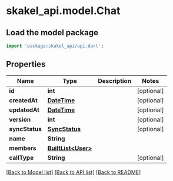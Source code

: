 # skakel_api.model.Chat

## Load the model package
```dart
import 'package:skakel_api/api.dart';
```

## Properties
Name | Type | Description | Notes
------------ | ------------- | ------------- | -------------
**id** | **int** |  | [optional] 
**createdAt** | [**DateTime**](DateTime.md) |  | [optional] 
**updatedAt** | [**DateTime**](DateTime.md) |  | [optional] 
**version** | **int** |  | [optional] 
**syncStatus** | [**SyncStatus**](SyncStatus.md) |  | [optional] 
**name** | **String** |  | 
**members** | [**BuiltList&lt;User&gt;**](User.md) |  | 
**callType** | **String** |  | [optional] 

[[Back to Model list]](../README.md#documentation-for-models) [[Back to API list]](../README.md#documentation-for-api-endpoints) [[Back to README]](../README.md)


